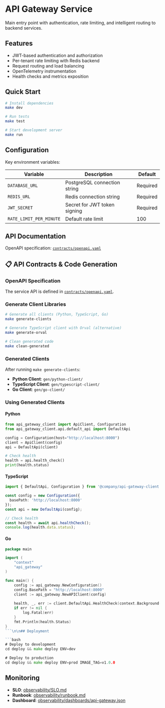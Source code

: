 # API Gateway Service

Main entry point with authentication, rate limiting, and intelligent routing to backend services.

## Features

- JWT-based authentication and authorization
- Per-tenant rate limiting with Redis backend
- Request routing and load balancing
- OpenTelemetry instrumentation
- Health checks and metrics exposition

## Quick Start

```bash
# Install dependencies
make dev

# Run tests
make test

# Start development server
make run
```

## Configuration

Key environment variables:

| Variable                | Description                  | Default  |
| ----------------------- | ---------------------------- | -------- |
| `DATABASE_URL`          | PostgreSQL connection string | Required |
| `REDIS_URL`             | Redis connection string      | Required |
| `JWT_SECRET`            | Secret for JWT token signing | Required |
| `RATE_LIMIT_PER_MINUTE` | Default rate limit           | 100      |

## API Documentation

OpenAPI specification: [`contracts/openapi.yaml`](contracts/openapi.yaml)


## 📋 API Contracts & Code Generation

### OpenAPI Specification

The service API is defined in [`contracts/openapi.yaml`](contracts/openapi.yaml).

### Generate Client Libraries

```bash
# Generate all clients (Python, TypeScript, Go)
make generate-clients

# Generate TypeScript client with Orval (alternative)
make generate-orval

# Clean generated code
make clean-generated
```

### Generated Clients

After running `make generate-clients`:

- **Python Client**: `gen/python-client/`
- **TypeScript Client**: `gen/typescript-client/`  
- **Go Client**: `gen/go-client/`

### Using Generated Clients

#### Python
```python
from api_gateway_client import ApiClient, Configuration
from api_gateway_client.api.default_api import DefaultApi

config = Configuration(host="http://localhost:8000")
client = ApiClient(config)
api = DefaultApi(client)

# Check health
health = api.health_check()
print(health.status)
```

#### TypeScript
```typescript
import { DefaultApi, Configuration } from '@company/api-gateway-client';

const config = new Configuration({
  basePath: 'http://localhost:8000'
});
const api = new DefaultApi(config);

// Check health
const health = await api.healthCheck();
console.log(health.data.status);
```

#### Go
```go
package main

import (
    "context"
    "api_gateway"
)

func main() {
    config := api_gateway.NewConfiguration()
    config.BasePath = "http://localhost:8000"
    client := api_gateway.NewAPIClient(config)
    
    health, _, err := client.DefaultApi.HealthCheck(context.Background())
    if err != nil {
        log.Fatal(err)
    }
    fmt.Println(health.Status)
}
```\n\n## Deployment

```bash
# Deploy to development
cd deploy && make deploy ENV=dev

# Deploy to production
cd deploy && make deploy ENV=prod IMAGE_TAG=v1.0.0
```

## Monitoring

- **SLO**: [observability/SLO.md](observability/SLO.md)
- **Runbook**: [observability/runbook.md](observability/runbook.md)
- **Dashboard**: [observability/dashboards/api-gateway.json](observability/dashboards/api-gateway.json)
